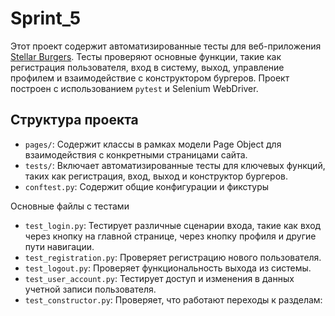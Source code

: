 # Sprint_5


Этот проект содержит автоматизированные тесты для веб-приложения [Stellar Burgers](https://stellarburgers.nomoreparties.site/). Тесты проверяют основные функции, такие как регистрация пользователя, вход в систему, выход, управление профилем и взаимодействие с конструктором бургеров. Проект построен с использованием `pytest` и Selenium WebDriver.

## Структура проекта

- `pages/`: Содержит классы в рамках модели Page Object для взаимодействия с конкретными страницами сайта.
- `tests/`: Включает автоматизированные тесты для ключевых функций, таких как регистрация, вход, выход и конструктор бургеров.
- `conftest.py`: Содержит общие конфигурации и фикстуры

 Основные файлы с тестами

- `test_login.py`: Тестирует различные сценарии входа, такие как вход через кнопку на главной странице, через кнопку профиля и другие пути навигации.
- `test_registration.py`: Проверяет регистрацию нового пользователя.
- `test_logout.py`: Проверяет функциональность выхода из системы.
- `test_user_account.py`: Тестирует доступ и изменения в данных учетной записи пользователя.
- `test_constructor.py`: Проверяет, что работают переходы к разделам:

